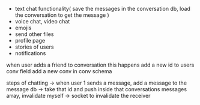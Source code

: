 <!-- - send socket event for decline friend req -->

<!-- - unfriend -->

<!-- - when user is added, update the messages list -->

- text chat functionality(
  save the messages in the conversation db, load the conversation to get the message
  )
- voice chat, video chat
- emojis
- send other files
- profile page
- stories of users
- notifications

<!-- ekta user message send korle oita db er message e giye save hobe, ebong, user er conversation model e populate hobe oi message ta, conversation model e ekta object id add hobe and oi id diye tule anbe message from message db -->


<!-- friend added to conversation behavior tracking -->

when user adds a friend to conversation
this happens
add a new id to users conv field
add a new conv in conv schema


steps of chatting
-> when user 1 sends a message, add a message to the message db
-> take that id and push inside that conversations messages array, invalidate myself
-> socket to invalidate the receiver


<!-- TODO: CAN SEND MESSAGE BUT INVALIDATION BUG OCCURING -->